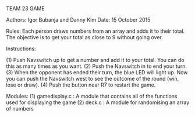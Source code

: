 TEAM 23 GAME

Authors: Igor Bubanja and Danny Kim
Date: 15 October 2015

Rules: Each person draws numbers from an array and adds it to their total.
       The objective is to get your total as close to 9 without going over.

Instructions:

(1) Push Navswitch up to get a number and add it to your total. You can do
    this as many times as you want.
(2) Push the Navswitch in to end your turn.
(3) When the opponent has ended their turn, the blue LED will light up.
    Now you can push the Navswitch west to see the outcome of the round
    (win, lose or draw).
(4) Push the button near R7 to restart the game.

Modules:
(1) gamedisplay.c : A module that contains all of the functions used for displaying the game
(2) deck.c : A module for randomising an array of numbers
